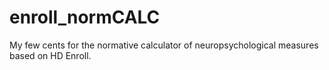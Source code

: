 # enroll_normCALC
My few cents for the normative calculator of neuropsychological measures based on HD Enroll.
